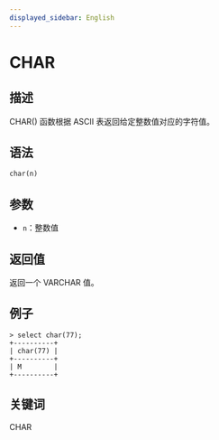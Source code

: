 ```yaml
---
displayed_sidebar: English
---
```


# CHAR 

## 描述

CHAR() 函数根据 ASCII 表返回给定整数值对应的字符值。

## 语法

```Haskell
char(n)
```

## 参数

- `n`：整数值

## 返回值

返回一个 VARCHAR 值。

## 例子

```Plain Text
> select char(77);
+----------+
| char(77) |
+----------+
| M        |
+----------+
```

## 关键词

CHAR
